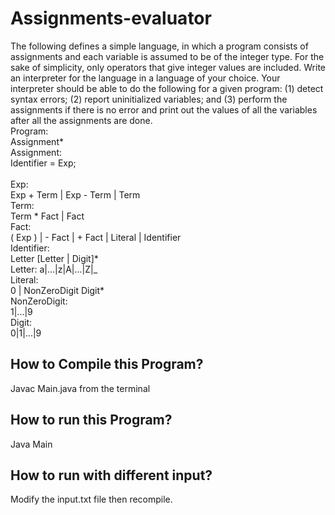 # Assignments-evaluator
The following defines a simple language, in which a program consists of assignments and each variable is assumed to be of the integer type. For the sake of simplicity, only operators that give integer values are included. Write an interpreter for the language in a language of your choice. Your interpreter should be able to do the following for a given program: (1) detect syntax errors; (2) report uninitialized variables; and (3) perform the assignments if there is no error and print out the values of all the variables after all the assignments are done.<br>
Program:<br>
     Assignment*<br>
Assignment:<br>
    Identifier = Exp;<br>	
Exp: <br>
    Exp + Term | Exp - Term | Term<br>
Term:<br>
    Term * Fact  | Fact	<br>
Fact:<br>
		( Exp ) | - Fact | + Fact | Literal | Identifier<br>
Identifier:<br>
    	Letter [Letter | Digit]* 
<br>Letter:
	  a|...|z|A|...|Z|_<br>
Literal:<br>
	  0 | NonZeroDigit Digit*<br>
NonZeroDigit:<br>
	  1|...|9<br>
Digit:<br>
		0|1|...|9

## How to Compile this Program?
  Javac Main.java from the terminal
## How to run this Program?
  Java Main
## How to run with different input?
  Modify the input.txt file then recompile.

